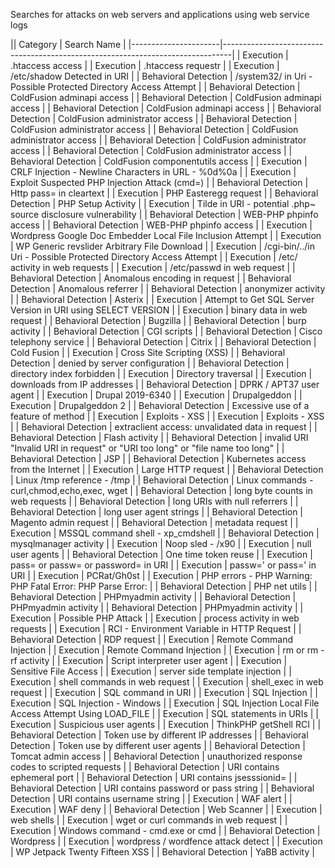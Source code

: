 Searches for attacks on web servers and applications using web service logs

|| Category             | Search Name                                                                    |
|----------------------|--------------------------------------------------------------------------------|
| Execution            |  .htaccess access                                                              |
| Execution            |  .htaccess requestr                                                            |
| Execution            |  /etc/shadow Detected in URI                                                   |
| Behavioral Detection |  /system32/ in Uri - Possible Protected Directory Access Attempt               |
| Behavioral Detection |  ColdFusion adminapi access                                                    |
| Behavioral Detection |  ColdFusion adminapi access                                                    |
| Behavioral Detection |  ColdFusion adminapi access                                                    |
| Behavioral Detection |  ColdFusion administrator access                                               |
| Behavioral Detection |  ColdFusion administrator access                                               |
| Behavioral Detection |  ColdFusion administrator access                                               |
| Behavioral Detection |  ColdFusion administrator access                                               |
| Behavioral Detection |  ColdFusion administrator access                                               |
| Behavioral Detection |  ColdFusion componentutils access                                              |
| Execution            |  CRLF Injection - Newline Characters in URL - %0d%0a                           |
| Execution            |  Exploit Suspected PHP Injection Attack (cmd=)                                 |
| Behavioral Detection |  Http pass= in cleartext                                                       |
| Execution            |  PHP Easteregg request                                                         |
| Behavioral Detection |  PHP Setup Activity                                                            |
| Execution            |  Tilde in URI - potential .php~ source disclosure vulnerability                |
| Behavioral Detection |  WEB-PHP phpinfo access                                                        |
| Behavioral Detection |  WEB-PHP phpinfo access                                                        |
| Execution            |  Wordpress Google Doc Embedder Local File Inclusion Attempt                    |
| Execution            |  WP Generic revslider Arbitrary File Download                                  |
| Execution            | /cgi-bin/../in Uri - Possible Protected Directory Access Attempt               |
| Execution            | /etc/ activity in web requests                                                 |
| Execution            | /etc/passwd in web request                                                     |
| Behavioral Detection | Anomalous encoding in request                                                  |
| Behavioral Detection | Anomalous referrer                                                             |
| Behavioral Detection | anonymizer activity                                                            |
| Behavioral Detection | Asterix                                                                        |
| Execution            | Attempt to Get SQL Server Version in URI using SELECT VERSION                  |
| Execution            | binary data in web request                                                     |
| Behavioral Detection | Bugzilla                                                                       |
| Behavioral Detection | burp activity                                                                  |
| Behavioral Detection | CGI scripts                                                                    |
| Behavioral Detection | Cisco telephony service                                                        |
| Behavioral Detection | Citrix                                                                         |
| Behavioral Detection | Cold Fusion                                                                    |
| Execution            | Cross Site Scripting (XSS)                                                     |
| Behavioral Detection | denied by server configuration                                                 |
| Behavioral Detection | directory index forbidden                                                      |
| Execution            | Directory traversal                                                            |
| Execution            | downloads from IP addresses                                                    |
| Behavioral Detection | DPRK / APT37 user agent                                                        |
| Execution            | Drupal 2019-6340                                                               |
| Execution            | Drupalgeddon                                                                   |
| Execution            | Drupalgeddon 2                                                                 |
| Behavioral Detection | Excessive use of a feature of method                                           |
| Execution            | Exploits - XSS                                                                 |
| Execution            | Exploits - XSS                                                                 |
| Behavioral Detection | extraclient access: unvalidated data in request                                |
| Behavioral Detection | Flash activity                                                                 |
| Behavioral Detection | invalid URI "Invalid URI in request" or "URI too long" or "file name too long" |
| Behavioral Detection | JSP                                                                            |
| Behavioral Detection | Kubernetes access from the Internet                                            |
| Execution            | Large HTTP request                                                             |
| Behavioral Detection | Linux /tmp reference  - /tmp                                                   |
| Behavioral Detection | Linux commands  - curl,chmod,echo,exec, wget                                   |
| Behavioral Detection | long byte counts in web requests                                               |
| Behavioral Detection | long URIs with null referrers                                                  |
| Behavioral Detection | long user agent strings                                                        |
| Behavioral Detection | Magento admin request                                                          |
| Behavioral Detection | metadata request                                                               |
| Execution            | MSSQL command shell - xp_cmdshell                                              |
| Behavioral Detection | mysqlmanager activity                                                          |
| Execution            | Noop sled - /x90                                                               |
| Execution            | null user agents                                                               |
| Behavioral Detection | One time token reuse                                                           |
| Execution            | pass= or passw= or password= in URI                                            |
| Execution            | passw=' or pass=' in URI                                                       |
| Execution            | PCRat/Gh0st                                                                    |
| Execution            | PHP errors - PHP Warning: PHP Fatal Error: PHP Parse Error:                    |
| Behavioral Detection | PHP net utils                                                                  |
| Behavioral Detection | PHPmyadmin activity                                                            |
| Behavioral Detection | PHPmyadmin activity                                                            |
| Behavioral Detection | PHPmyadmin activity                                                            |
| Execution            | Possible PHP Attack                                                            |
| Execution            | process activity in web requests                                               |
| Execution            | RCI - Environment Variable in HTTP Request                                     |
| Behavioral Detection | RDP request                                                                    |
| Execution            | Remote Command Injection                                                       |
| Execution            | Remote Command Injection                                                       |
| Execution            | rm or rm -rf activity                                                          |
| Execution            | Script interpreter user agent                                                  |
| Execution            | Sensitive File Access                                                          |
| Execution            | server side template injection                                                 |
| Execution            | shell commands in web request                                                  |
| Execution            | shell_exec in web request                                                      |
| Execution            | SQL command in URI                                                             |
| Execution            | SQL Injection                                                                  |
| Execution            | SQL Injection - Windows                                                        |
| Execution            | SQL Injection Local File Access Attempt Using LOAD_FILE                        |
| Execution            | SQL statements in URIs                                                         |
| Execution            | Suspicious user agents                                                         |
| Execution            | ThinkPHP getShell RCI                                                          |
| Behavioral Detection | Token use by different IP addresses                                            |
| Behavioral Detection | Token use by different user agents                                             |
| Behavioral Detection | Tomcat admin access                                                            |
| Behavioral Detection | unauthorized response codes to scripted requests                               |
| Behavioral Detection | URI contains ephemeral port                                                    |
| Behavioral Detection | URI contains jsesssionid=                                                      |
| Behavioral Detection | URI contains password or pass string                                           |
| Behavioral Detection | URI contains username string                                                   |
| Execution            | WAF alert                                                                      |
| Execution            | WAF deny                                                                       |
| Behavioral Detection | Web Scanner                                                                    |
| Execution            | web shells                                                                     |
| Execution            | wget or curl commands in web request                                           |
| Execution            | Windows command  - cmd.exe or cmd                                              |
| Behavioral Detection | Wordpress                                                                      |
| Execution            | wordpress / wordfence attack detect                                            |
| Execution            | WP Jetpack Twenty Fifteen XSS                                                  |
| Behavioral Detection | YaBB activity                                                                  |
